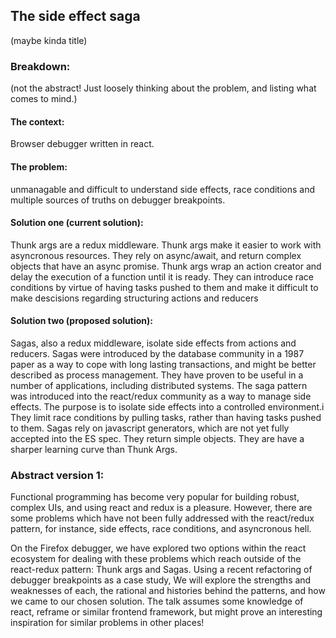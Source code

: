 ## The side effect saga

(maybe kinda title)

### Breakdown:

(not the abstract! Just loosely thinking about the problem, and listing what comes to mind.)

#### The context:

Browser debugger written in react.

#### The problem:

unmanagable and difficult to understand side effects, race conditions and multiple sources of
truths on debugger breakpoints.

#### Solution one (current solution):

Thunk args are a redux middleware. Thunk args make it easier to work with asyncronous resources. They rely on
async/await, and return complex objects that have an async promise.  Thunk args wrap an action creator and
delay the execution of a function until it is ready. They can introduce race conditions by virtue of
having tasks pushed to them and make it difficult to make descisions regarding structuring actions and reducers

#### Solution two (proposed solution):

Sagas, also a redux middleware, isolate side effects from actions and reducers. Sagas were introduced by
the database community in a 1987 paper as a way to cope with long lasting transactions, and might be
better described as process management. They have proven to be useful in a number of applications,
including distributed systems. The saga pattern was introduced into the react/redux community as a
way to manage side effects. The purpose is to isolate side effects into a controlled environment.i
They limit race conditions by pulling tasks, rather than having tasks pushed to them. Sagas rely on
javascript generators, which are not yet fully accepted into the ES spec. They return simple objects.
They are have a sharper learning curve than Thunk Args.


### Abstract version 1:

Functional programming has become very popular for building robust, complex UIs, and using react and
redux is a pleasure. However, there are some problems which have not been fully addressed with the
react/redux pattern, for instance, side effects, race conditions, and asyncronous hell.

On the Firefox debugger, we have explored two options within the react ecosystem for dealing with these problems
which reach outside of the react-redux pattern: Thunk args and Sagas. Using a recent refactoring of
debugger breakpoints as a case study, We will explore the strengths and weaknesses of each, the rational and
histories behind the patterns, and how we came to our chosen solution. The talk assumes some knowledge of react,
reframe or similar frontend framework, but might prove an interesting inspiration for similar problems in other places!

